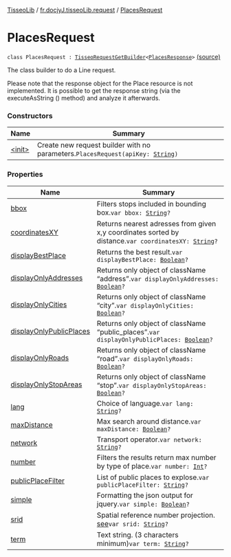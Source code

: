 [TisseoLib](../../index.md) / [fr.docjyJ.tisseoLib.request](../index.md) / [PlacesRequest](./index.md)

# PlacesRequest

`class PlacesRequest : `[`TisseoRequestGetBuilder`](../-tisseo-request-get-builder.md)`<`[`PlacesResponse`](../../fr.docjy-j.tisseo-lib.response/-places-response/index.md)`>` [(source)](https://github.com/docjyj/tisseoLib/tree/master/src/main/kotlin/fr/docjyJ/tisseoLib/request/PlacesRequest.kt#L33)

The class builder to do a Line request.

Please note that the response object for the Place resource is not implemented.
It is possible to get the response string (via the executeAsString () method) and analyze it afterwards.

### Constructors

| Name | Summary |
|---|---|
| [&lt;init&gt;](-init-.md) | Create new request builder with no parameters.`PlacesRequest(apiKey: `[`String`](https://kotlinlang.org/api/latest/jvm/stdlib/kotlin/-string/index.html)`)` |

### Properties

| Name | Summary |
|---|---|
| [bbox](bbox.md) | Filters stops included in bounding box.`var bbox: `[`String`](https://kotlinlang.org/api/latest/jvm/stdlib/kotlin/-string/index.html)`?` |
| [coordinatesXY](coordinates-x-y.md) | Returns nearest adresses from given x,y coordinates sorted by distance.`var coordinatesXY: `[`String`](https://kotlinlang.org/api/latest/jvm/stdlib/kotlin/-string/index.html)`?` |
| [displayBestPlace](display-best-place.md) | Returns the best result.`var displayBestPlace: `[`Boolean`](https://kotlinlang.org/api/latest/jvm/stdlib/kotlin/-boolean/index.html)`?` |
| [displayOnlyAddresses](display-only-addresses.md) | Returns only object of className “address”.`var displayOnlyAddresses: `[`Boolean`](https://kotlinlang.org/api/latest/jvm/stdlib/kotlin/-boolean/index.html)`?` |
| [displayOnlyCities](display-only-cities.md) | Returns only object of className “city”.`var displayOnlyCities: `[`Boolean`](https://kotlinlang.org/api/latest/jvm/stdlib/kotlin/-boolean/index.html)`?` |
| [displayOnlyPublicPlaces](display-only-public-places.md) | Returns only object of className “public_places”.`var displayOnlyPublicPlaces: `[`Boolean`](https://kotlinlang.org/api/latest/jvm/stdlib/kotlin/-boolean/index.html)`?` |
| [displayOnlyRoads](display-only-roads.md) | Returns only object of className “road”.`var displayOnlyRoads: `[`Boolean`](https://kotlinlang.org/api/latest/jvm/stdlib/kotlin/-boolean/index.html)`?` |
| [displayOnlyStopAreas](display-only-stop-areas.md) | Returns only object of className “stop”.`var displayOnlyStopAreas: `[`Boolean`](https://kotlinlang.org/api/latest/jvm/stdlib/kotlin/-boolean/index.html)`?` |
| [lang](lang.md) | Choice of language.`var lang: `[`String`](https://kotlinlang.org/api/latest/jvm/stdlib/kotlin/-string/index.html)`?` |
| [maxDistance](max-distance.md) | Max search around distance.`var maxDistance: `[`Boolean`](https://kotlinlang.org/api/latest/jvm/stdlib/kotlin/-boolean/index.html)`?` |
| [network](network.md) | Transport operator.`var network: `[`String`](https://kotlinlang.org/api/latest/jvm/stdlib/kotlin/-string/index.html)`?` |
| [number](number.md) | Filters the results return max number by type of place.`var number: `[`Int`](https://kotlinlang.org/api/latest/jvm/stdlib/kotlin/-int/index.html)`?` |
| [publicPlaceFilter](public-place-filter.md) | List of public places to explose.`var publicPlaceFilter: `[`String`](https://kotlinlang.org/api/latest/jvm/stdlib/kotlin/-string/index.html)`?` |
| [simple](simple.md) | Formatting the json output for jquery.`var simple: `[`Boolean`](https://kotlinlang.org/api/latest/jvm/stdlib/kotlin/-boolean/index.html)`?` |
| [srid](srid.md) | Spatial reference number projection. [see](https://en.wikipedia.org/wiki/SRID)`var srid: `[`String`](https://kotlinlang.org/api/latest/jvm/stdlib/kotlin/-string/index.html)`?` |
| [term](term.md) | Text string. (3 characters minimum)`var term: `[`String`](https://kotlinlang.org/api/latest/jvm/stdlib/kotlin/-string/index.html)`?` |

